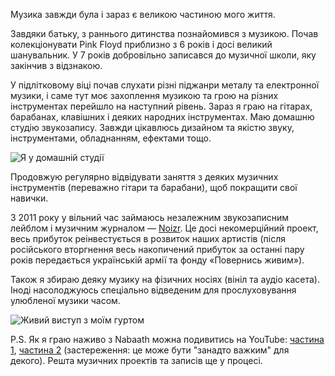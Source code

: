 Музика завжди була і зараз є великою частиною мого життя.

Завдяки батьку, з раннього дитинства познайомився з музикою. Почав колекціонувати Pink Floyd приблизно з 6 років і досі великий шанувальник. У 7 років добровільно записався до музичної школи, яку закінчив з відзнакою.

У підлітковому віці почав слухати різні піджанри металу та електронної музики, і саме тут моє захоплення музикою та грою на різних інструментах перейшло на наступний рівень. Зараз я граю на гітарах, барабанах, клавішних і деяких народних інструментах. Маю домашню студію звукозапису. Завжди цікавлюсь дизайном та якістю звуку, інструментами, обладнанням, ефектами тощо.

![Я у домашній студії](/me-in-studio.webp)

Продовжую регулярно відвідувати заняття з деяких музичних інструментів (переважно гітари та барабани), щоб покращити свої навички.

З 2011 року у вільний час займаюсь незалежним звукозаписним лейблом і музичним журналом &mdash; [Noizr](https://noizr.com). Це досі некомерційний проект, весь прибуток реінвестується в розвиток наших артистів (після російського вторгнення весь накопичений прибуток за останні пару років передається українській армії та фонду «Повернись живим»).

Також я збираю деяку музику на фізичних носіях (вініл та аудіо касета). Іноді насолоджуюсь спеціально відведеним для прослуховування улюбленої музики часом.

![Живий виступ з моїм гуртом](/me-live.webp)

P.S. Як я граю наживо з Nabaath можна подивитись на YouTube: [частина 1](https://youtu.be/ThlDSKGNc-k), [частина 2](https://youtu.be/osGApVlgYk8) (застереження: це може бути "занадто важким" для декого). Решта музичних проектів та записів ще у процесі.
